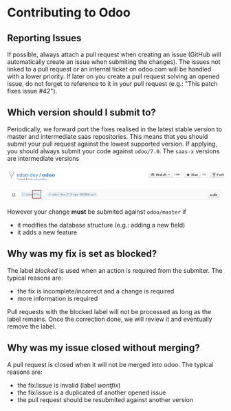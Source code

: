 Contributing to Odoo
====================

Reporting Issues
----------------
If possible, always attach a pull request when creating an issue (GitHub will automatically create an issue when submiting the changes). The issues not linked to a pull request or an internal ticket on odoo.com will be handled with a lower priority.
If later on you create a pull request solving an opened issue, do not forget to reference to it in your pull request (e.g.: "This patch fixes issue #42").

Which version should I submit to?
---------------------------------
Periodically, we forward port the fixes realised in the latest stable version to master and intermediate saas repositories. This means that you should submit your pull request against the lowest supported version. If applying, you should always submit your code against `odoo/7.0`. The `saas-x` versions are intermediate versions 

![Submiting against the right version](/doc/_static/pull-request-version.png)

However your change **must** be submited against `odoo/master` if

* it modifies the database structure (e.g.: adding a new field)
* it adds a new feature

Why was my fix is set as blocked?
---------------------------------
The label *blocked* is used when an action is required from the submiter. The typical reasons are:

* the fix is incomplete/incorrect and a change is required
* more information is required

Pull requests with the blocked label will not be processed as long as the label remains. Once the correction done, we will review it and eventually remove the label.

Why was my issue closed without merging?
----------------------------------------
A pull request is closed when it will not be merged into odoo. The typical reasons are:

* the fix/issue is invalid (label *wontfix*)
* the fix/issue is a duplicated of another opened issue
* the pull request should be resubmited against another version
